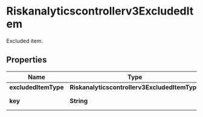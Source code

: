 

# Riskanalyticscontrollerv3ExcludedItem

Excluded item.

## Properties

| Name | Type | Description | Notes |
|------------ | ------------- | ------------- | -------------|
|**excludedItemType** | **Riskanalyticscontrollerv3ExcludedItemType** |  |  [optional] |
|**key** | **String** | Excluded key. |  [optional] |



